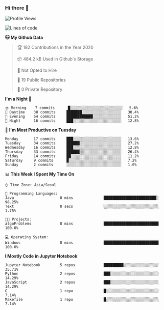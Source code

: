 ### Hi there 👋

<!--
**fastz123/fastz123** is a ✨ _special_ ✨ repository because its `README.md` (this file) appears on your GitHub profile.

Here are some ideas to get you started:

- 🔭 I’m currently working on ...
- 🌱 I’m currently learning ...
- 👯 I’m looking to collaborate on ...
- 🤔 I’m looking for help with ...
- 💬 Ask me about ...
- 📫 How to reach me: ...
- 😄 Pronouns: ...
- ⚡ Fun fact: ...
-->

<!--START_SECTION:waka-->
![Profile Views](http://img.shields.io/badge/Profile%20Views-1-blue)

![Lines of code](https://img.shields.io/badge/From%20Hello%20World%20I%27ve%20Written-199534%20lines%20of%20code-blue)

**🐱 My Github Data** 

> 🏆 182 Contributions in the Year 2020
 > 
> 📦 484.2 kB Used in Github's Storage 
 > 
> 🚫 Not Opted to Hire
 > 
> 📜 19 Public Repositories
 > 
> 🔑 0 Private Repository 
 > 
**I'm a Night 🦉** 

```text
🌞 Morning    7 commits      █░░░░░░░░░░░░░░░░░░░░░░░░   5.6% 
🌆 Daytime    38 commits     ███████░░░░░░░░░░░░░░░░░░   30.4% 
🌃 Evening    64 commits     ████████████░░░░░░░░░░░░░   51.2% 
🌙 Night      16 commits     ███░░░░░░░░░░░░░░░░░░░░░░   12.8%

```
📅 **I'm Most Productive on Tuesday** 

```text
Monday       17 commits     ███░░░░░░░░░░░░░░░░░░░░░░   13.6% 
Tuesday      34 commits     ██████░░░░░░░░░░░░░░░░░░░   27.2% 
Wednesday    16 commits     ███░░░░░░░░░░░░░░░░░░░░░░   12.8% 
Thursday     33 commits     ██████░░░░░░░░░░░░░░░░░░░   26.4% 
Friday       14 commits     ██░░░░░░░░░░░░░░░░░░░░░░░   11.2% 
Saturday     9 commits      █░░░░░░░░░░░░░░░░░░░░░░░░   7.2% 
Sunday       2 commits      ░░░░░░░░░░░░░░░░░░░░░░░░░   1.6%

```


📊 **This Week I Spent My Time On** 

```text
⌚︎ Time Zone: Asia/Seoul

💬 Programming Languages: 
Java                     8 mins              ████████████████████████░   98.25% 
Text                     0 secs              ░░░░░░░░░░░░░░░░░░░░░░░░░   1.75%

🐱‍💻 Projects: 
algoProblems             8 mins              █████████████████████████   100.0%

💻 Operating System: 
Windows                  8 mins              █████████████████████████   100.0%

```

**I Mostly Code in Jupyter Notebook** 

```text
Jupyter Notebook         5 repos             █████████░░░░░░░░░░░░░░░░   35.71% 
Python                   2 repos             ███░░░░░░░░░░░░░░░░░░░░░░   14.29% 
JavaScript               2 repos             ███░░░░░░░░░░░░░░░░░░░░░░   14.29% 
C                        1 repo              █░░░░░░░░░░░░░░░░░░░░░░░░   7.14% 
Makefile                 1 repo              █░░░░░░░░░░░░░░░░░░░░░░░░   7.14%

```



<!--END_SECTION:waka-->

